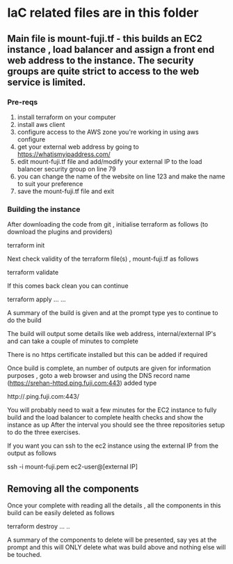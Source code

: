 # IaC related files are in this folder

## Main file is mount-fuji.tf - this builds an EC2 instance , load balancer and assign a front end web address to the instance. The security groups are quite strict to access to the web service is limited.

### Pre-reqs
1) install terraform on your computer
2) install aws client
3) configure access to the AWS zone you're working in using aws configure
4) get your external web address by going to https://whatismyipaddress.com/
5) edit mount-fuji.tf file and add/modify your external IP to the load balancer security group on line 79
6) you can change the name of the website on line 123 and make the name to suit your preference
7) save the mount-fuji.tf file and exit

### Building the instance

After downloading the code from git , initialise terraform as follows (to download the plugins and providers)

terraform init

Next check validity of the terraform file(s) , mount-fuji.tf as follows

terraform validate

If this comes back clean you can continue

terraform apply
...
...

A summary of the build is given and at the prompt type yes to continue to do the build

The build will output some details like web address, internal/external IP's and can take a couple of minutes to complete

There is no https certificate installed but this can be added if required

Once build is complete, an number of outputs are given for information purposes ,  goto a web browser and using the DNS record name (https://srehan-httpd.ping.fuji.com:443) added type

http://<DNS RECORD>.ping.fuji.com:443/

You will probably need to wait a few minutes for the EC2 instance to fully build and the load balancer to complete health checks and show the instance as up
After the interval you should see the three repositories setup to do the three exercises.

If you want you can ssh to the ec2 instance using the external IP from the output as follows

ssh -i mount-fuji.pem ec2-user@[external IP]

##  Removing all the components

Once your complete with reading all the details , all the components in this build can be easily deleted as follows

terraform destroy
...
..

A summary of the components to delete will be presented, say yes at the prompt and this will ONLY delete what was build above and nothing else will be touched.
